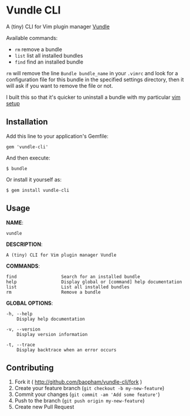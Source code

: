 # Vundle CLI

A (tiny) CLI for Vim plugin manager [Vundle](https://github.com/gmarik/Vundle.vim)  

Available commands:

* `rm` remove a bundle
* `list` list all installed bundles
* `find` find an installed bundle

`rm` will remove the line `Bundle bundle_name` in your `.vimrc` and look 
for a configuration file for this bundle in the specified settings directory, 
then it will ask if you want to remove the file or not.

I built this so that it's quicker to uninstall a bundle with my particular 
[vim setup](https://github.com/baopham/vim)

## Installation

Add this line to your application's Gemfile:

    gem 'vundle-cli'

And then execute:

    $ bundle

Or install it yourself as:

    $ gem install vundle-cli

## Usage

  **NAME**:

    vundle

  **DESCRIPTION**:

    A (tiny) CLI for Vim plugin manager Vundle

  **COMMANDS**:
	
    find                 Search for an installed bundle  
    help                 Display global or [command] help documentation  
    list                 List all installed bundles  
    rm                   Remove a bundle  

  **GLOBAL OPTIONS**:
	
    -h, --help  
        Display help documentation
	
    -v, --version  
        Display version information
	
    -t, --trace  
        Display backtrace when an error occurs
	

## Contributing

1. Fork it ( http://github.com/baopham/vundle-cli/fork )
2. Create your feature branch (`git checkout -b my-new-feature`)
3. Commit your changes (`git commit -am 'Add some feature'`)
4. Push to the branch (`git push origin my-new-feature`)
5. Create new Pull Request

